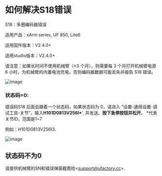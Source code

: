 # 如何解决S18错误

S18：多圈编码器错误

适用产品：xArm series, UF 850, Lite6

适用固件版本：V2.4.0+

适用studio版本：V2.4.0+

请注意：如果长时间不使用机械臂（≥3 个月），则需要每 3 个月打开机械臂电源 6 小时，为机械臂的内置电池充电，否则编码器数据可能丢失并报告 S18 错误。


![image](https://github.com/xArm-Developer/ufactory_docs/blob/main/cn/.gitbook/assets/S18.png)




### 状态码=0:

错误码S18 后面会跟着一个状态码，如果状态码为 0，请进入 “设置-通用设置-调试工具-关节”，输入**H101D0813V256I\***', 并发送。__按下急停按钮并松开__。  *代表关节ID，范围是1~7



例如：H101D0813V256I3.

![image](https://github.com/xArm-Developer/ufactory_docs/blob/main/cn/.gitbook/assets/S18-2.png)

## 状态码不为0

请提供机械臂的SN和错误弹窗截图给<[support@ufactory.cc](mailto:support@ufactory.cc)>.
